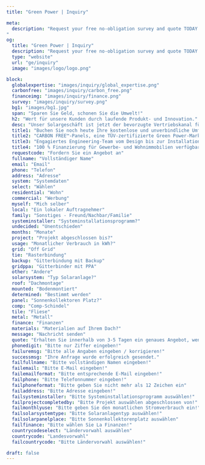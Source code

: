 ```yaml
---
title: "Green Power | Inquiry"

meta:
  description: "Request your free no-obligation survey and quote TODAY! Solar panel solutions for your specific needs. Residential or commercial properties across Spain. No cookie-cutter quotes!
"
og:
  title: "Green Power | Inquiry"
  description: "Request your free no-obligation survey and quote TODAY! Solar panel solutions for your specific needs. Residential or commercial properties across Spain. No cookie-cutter quotes!" 
  type: "website"
  url: "ge/inquiry"
  image: "images/logo/logo.png"

block:
  globalexpertise: "images/inquiry/global_expertise.png"
  carbonfree: "images/inquiry/carbon_free.png"
  financeimg: "images/inquiry/finance.png"
  survey: "images/inquiry/survey.png"
  bg1: "images/bg1.jpg"
  span: "Sparen Sie Geld, schonen Sie die Umwelt!"
  h2: "Wert für unsere Kunden durch laufende Produkt- und Innovation."
  desc: "Unser Solargeschäft ist jetzt der bevorzugte Vertriebskanal für einige der weltweit führenden PV-Hersteller, und unsere Solarexperten arbeiten gemeinsam mit Partnern an der Verbesserung der Produkteigenschaften, der Verkürzung der Vorlaufzeiten und der Verbesserung des Cashflows."
  title1: "Buchen Sie noch heute Ihre kostenlose und unverbindliche Umfrage"
  title2: "CARBON FREE™-Panels, eine TÜV-zertifizierte Green Power-Marke"
  title3: "Engagiertes Engineering-Team vom Design bis zur Installation"
  title4: "100 % Finanzierung für Gewerbe- und Wohnimmobilien verfügbar"
  requestcode: "Fordern Sie ein Angebot an"
  fullname: "Vollständiger Name"
  email: "Email"
  phone: "Telefon"
  address: "Adresse"
  system: "Systemdaten"
  select: "Wählen"
  residential: "Wohn"
  commercial: "Werbung"
  myself: "Mich selber"
  local: "Ein lokaler Auftragnehmer"
  family: "Sonstiges - Freund/Nachbar/Familie"
  systeminstaller: "Systeminstallationsprogramm?"
  undecided: "Unentschieden"
  months: "Monate"
  project: "Projekt abgeschlossen bis?"
  usage: "Monatlicher Verbrauch in kWh?"
  grid: "Off Grid"
  tie: "Rasterbindung"
  backup: "Gitterbindung mit Backup"
  gridppa: "Gitterbinder mit PPA"
  other: "Andere"
  solarsystem: "Typ Solaranlage?"
  roof: "Dachmontage"
  mounted: "Bodenmontiert"
  determined: "Bestimmt werden"
  panel: "Sonnenkollektoren Platz?"
  comp: "Comp-Schindel"
  tile: "Fliese"
  metal: "Metall"
  finance: "Finanzen"
  materials: "Materialien auf Ihrem Dach?"
  message: "Nachricht senden"
  quote: "Erhalten Sie innerhalb von 3-5 Tagen ein genaues Angebot, wenn Sie das Formular auf dieser Seite ausfüllen. Oder rufen Sie uns an"
  phonedigit: "Bitte nur Ziffer eingeben!"
  failuremsg: "Bitte alle Angaben eingeben / korrigieren!"
  successmsg: "Ihre Anfrage wurde erfolgreich gesendet."
  failfullname: "Bitte vollständigen Namen eingeben!"
  failemail: "Bitte E-Mail eingeben!"
  failemailformat: "Bitte entsprechende E-Mail eingeben!"
  failphone: "Bitte Telefonnummer eingeben!"
  failphoneformat: "Bitte geben Sie nicht mehr als 12 Zeichen ein"
  failaddress: "Bitte Adresse eingeben!"
  failsysteminstaller: "Bitte Systeminstallationsprogramm auswählen!"
  failprojectcompletedby: "Bitte Projekt auswählen abgeschlossen von!"
  failmonthlyuse: "Bitte geben Sie den monatlichen Stromverbrauch ein!"
  failsolarsystemtype: "Bitte Solaranlagentyp auswählen!"
  failsolarpanelplace: "Bitte Sonnenkollektorenplatz auswählen"
  failfinance: "Bitte wählen Sie La Finanzen!"
  countrycodeselect: "Ländervorwahl auswählen"
  countrycode: "Landesvorwahl"
  failcountrycode: "Bitte Ländervorwahl auswählen!"

draft: false
---
```

